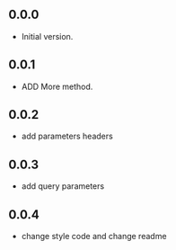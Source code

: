 ## 0.0.0

- Initial version.

## 0.0.1

- ADD More method.

## 0.0.2
- add parameters headers

## 0.0.3
- add query parameters

## 0.0.4
- change style code and change readme